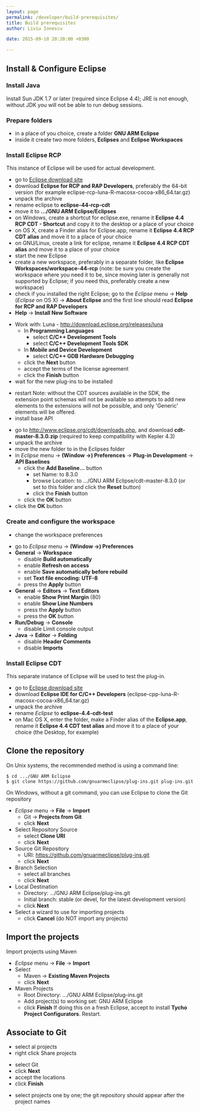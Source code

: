 ```yaml
---
layout: page
permalink: /developer/build-prerequisites/
title: Build prerequisites
author: Liviu Ionescu

date: 2015-09-10 20:20:00 +0300

---
```


## Install & Configure Eclipse

### Install Java

Install Sun JDK 1.7 or later (required since Eclipse 4.4); JRE is not enough, without JDK you will not be able to run debug sessions.

### Prepare folders

*   in a place of you choice, create a folder **GNU ARM Eclipse**
*   inside it create two more folders, **Eclipses** and **Eclipse Workspaces**

### Install Eclipse RCP

This instance of Eclipse will be used for actual development.

-   go to [Eclipse download site](http://www.eclipse.org/downloads/)
-   download **Eclipse for RCP and RAP Developers**, preferably the 64-bit version (for example eclipse-rcp-luna-R-macosx-cocoa-x86_64.tar.gz)
-   unpack the archive
-   rename eclipse to **eclipse-44-rcp-cdt**
-   move it to **.../GNU ARM Eclipse/Eclipses**
-   on Windows, create a shortcut for eclipse.exe, rename it **Eclipse 4.4 RCP CDT - Shortcut** and copy it to the desktop or a place of your choice
-   on OS X, create a Finder alias for Eclipse.app, rename it **Eclipse 4.4 RCP CDT alias** and move it to a place of your choice
-   on GNU/Linux, create a link for eclipse, rename it **Eclipse 4.4 RCP CDT alias** and move it to a place of your choice
-   start the new Eclipse
-   create a new workspace, preferably in a separate folder, like **Eclipse Workspaces/workspace-44-rcp** (note: be sure you create the workspace where you need it to be, since moving later is generally not supported by Eclipse; if you need this, preferably create a new workspace)
-   check if you installed the right Eclipse; go to the _Eclipse_ menu → **Help** (*_Eclipse_* on OS X) → **About Eclipse** and the first line should read **Eclipse for RCP and RAP Developers**
-   **Help** → **Install New Software**
  * Work with: Luna - <http://download.eclipse.org/releases/luna>
    * In **Programming Languages**
      * select **C/C++ Development Tools**
      * select **C/C++ Development Tools SDK**
    * In **Mobile and Device Development**
      * select **C/C++ GDB Hardware Debugging**
    * click the **Next** button
    * accept the terms of the license agreement
    * click the **Finish** button
  * wait for the new plug-ins to be installed
-   restart
  Note: without the CDT sources available in the SDK, the extension point schemas will not be available so attempts to add new elements to the extensions will not be possible, and only 'Generic' elements will be offered.
-   install base API
  * go to <http://www.eclipse.org/cdt/downloads.php>, and download **cdt-master-8.3.0.zip** (required to keep compatibility with Kepler 4.3)
  * unpack the archive
  * move the new folder to in the Eclipses folder
  * in _Eclipse_ menu → **(Window →) Preferences** → **Plug-in Development** → **API Baselines**
    * click the **Add Baseline...** button
      * set Name: to 8.3.0
      * browse Location: to .../GNU ARM Eclipse/cdt-master-8.3.0 (or set to this folder and click the **Reset** button)
      * click the **Finish** button
    * click the **OK** button
  * click the **OK** button

### Create and configure the workspace

-   change the workspace preferences
  * go to _Eclipse_ menu → **(Window →) Preferences**
  * **General** → **Workspace**
    * disable **Build automatically**
    * enable **Refresh on access**
    * enable **Save automatically before rebuild**
    * set **Text file encoding: UTF-8**
    * press the **Apply** button
  * **General** → **Editors** → **Text Editors**
    * enable **Show Print Margin** (80)
    * enable **Show Line Numbers**
    * press the **Apply** button
    * press the **OK** button
  * **Run/Debug** → **Console**
    * disable Limit console output
  * **Java** → **Editor** → **Folding**
    * disable **Header Comments**
    * disable **Imports**

### Install Eclipse CDT

This separate instance of Eclipse will be used to test the plug-in.

-   go to [Eclipse download site](http://www.eclipse.org/downloads/)
-   download **Eclipse IDE for C/C++ Developers** (eclipse-cpp-luna-R-macosx-cocoa-x86_64.tar.gz)
-   unpack the archive
-   rename *_Eclipse_* to **eclipse-4.4-cdt-test**
-   on Mac OS X, enter the folder, make a Finder alias of the **Eclipse.app**, rename it **Eclipse 4.4 CDT test alias** and move it to a place of your choice (the Desktop, for example)

## Clone the repository

On Unix systems, the recommended method is using a command line:

    $ cd .../GNU ARM Eclipse
    $ git clone https://github.com/gnuarmeclipse/plug-ins.git plug-ins.git

On Windows, without a git command, you can use Eclipse to clone the Git repository

* _Eclipse_ menu → **File** → **Import**
  * Git → **Projects from Git**
  * click **Next**
* Select Repository Source
  * select **Clone URI**
  * click **Next**
* Source Git Repository
  * URI: https://github.com/gnuarmeclipse/plug-ins.git
  * click **Next**
* Branch Selection
  * select all branches
  * click **Next**
* Local Destination
  * Directory: .../GNU ARM Eclipse/plug-ins.git
  * Initial branch: stable (or devel, for the latest development version)
  * click **Next**
* Select a wizard to use for importing projects
  * click **Cancel** (do NOT import any projects)

## Import the projects

Import projects using Maven

* _Eclipse_ menu → **File** → **Import**
* Select
  * Maven → **Existing Maven Projects**
  * click **Next**
* Maven Projects
  * Root Directory: .../GNU ARM Eclipse/plug-ins.git
  * Add project(s) to working set: GNU ARM Eclipse
  * click **Finish**
If doing this on a fresh Eclipse, accept to install **Tycho Project Configurators**.
Restart.

## Associate to Git

-   select al projects
-   right click Share projects
  * select Git
  * click **Next**
  * accept the locations
  * click **Finish**
-   select projects one by one; the git repository should appear after the project names
